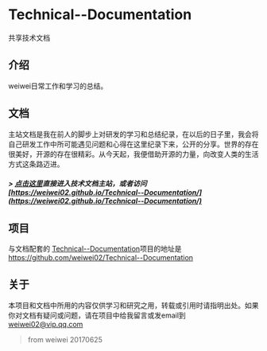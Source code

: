 # Technical--Documentation
共享技术文档

##  介绍
  weiwei日常工作和学习的总结。

## 文档

   主站文档是我在前人的脚步上对研发的学习和总结纪录，在以后的日子里，我会将自己研发工作中所可能遇见问题和心得在这里纪录下来，公开的分享。世界的存在很美好，开源的存在很精彩。从今天起，我便借助开源的力量，向改变人类的生活方式这条路迈进。

#####   > [点击这里](https://weiwei02.github.io/Technical--Documentation/)直接进入技术文档主站，或者访问 [https://weiwei02.github.io/Technical--Documentation/](https://weiwei02.github.io/Technical--Documentation/)

## 项目

   与文档配套的 [Technical--Documentation](https://github.com/weiwei02/Technical--Documentation)项目的地址是 https://github.com/weiwei02/Technical--Documentation

## 关于

   本项目和文档中所用的内容仅供学习和研究之用，转载或引用时请指明出处。如果你对文档有疑问或问题，请在项目中给我留言或发email到 weiwei02@vip.qq.com


> from weiwei 20170625

